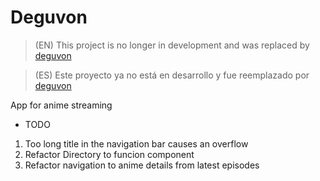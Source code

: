 # Deguvon

> (EN) This project is no longer in development and was replaced by [deguvon](https://github.com/kuronosu/deguvon)

> (ES) Este proyecto ya no está en desarrollo y fue reemplazado por [deguvon](https://github.com/kuronosu/deguvon)

App for anime streaming

- TODO
1) Too long title in the navigation bar causes an overflow
2) Refactor Directory to funcion component
4) Refactor navigation to anime details from latest episodes
